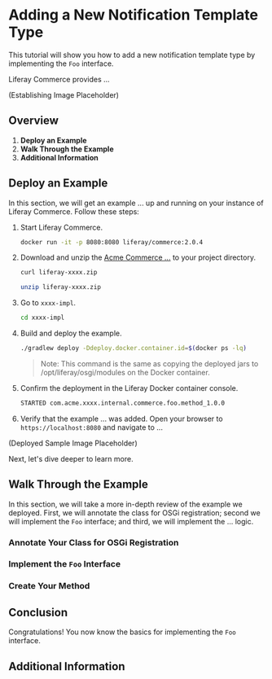 # Adding a New Notification Template Type

This tutorial will show you how to add a new notification template type by implementing the `Foo` interface.

Liferay Commerce provides ...

(Establishing Image Placeholder)

## Overview

1. **Deploy an Example**
1. **Walk Through the Example**
1. **Additional Information**

## Deploy an Example

In this section, we will get an example ... up and running on your instance of Liferay Commerce. Follow these steps:

1. Start Liferay Commerce.

    ```bash
    docker run -it -p 8080:8080 liferay/commerce:2.0.4
    ```

1. Download and unzip the [Acme Commerce ...]() to your project directory.

    ```bash
    curl liferay-xxxx.zip
    ```

    ```bash
    unzip liferay-xxxx.zip
    ```

1. Go to `xxxx-impl`.

    ```bash
    cd xxxx-impl
    ```

1. Build and deploy the example.

    ```bash
    ./gradlew deploy -Ddeploy.docker.container.id=$(docker ps -lq)
    ```

    >Note: This command is the same as copying the deployed jars to /opt/liferay/osgi/modules on the Docker container.

1. Confirm the deployment in the Liferay Docker container console.

    ```bash
    STARTED com.acme.xxxx.internal.commerce.foo.method_1.0.0
    ```

1. Verify that the example ... was added. Open your browser to `https://localhost:8080` and navigate to ...

(Deployed Sample Image Placeholder)

Next, let's dive deeper to learn more.

## Walk Through the Example

In this section, we will take a more in-depth review of the example we deployed. First, we will annotate the class for OSGi registration; second we will implement the `Foo` interface; and third, we will implement the ... logic.

### Annotate Your Class for OSGi Registration

### Implement the `Foo` Interface

### Create Your Method

## Conclusion

Congratulations! You now know the basics for implementing the `Foo` interface.

## Additional Information
